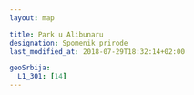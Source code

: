 ```yaml
---
layout: map

title: Park u Alibunaru
designation: Spomenik prirode
last_modified_at: 2018-07-29T18:32:14+02:00

geoSrbija:
  L1_301: [14]
---
```

